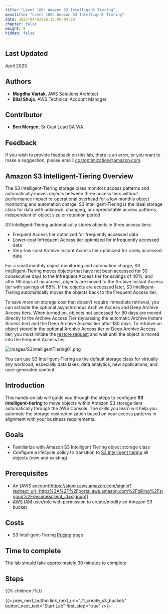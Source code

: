 ```yaml
---
title: "Level 100: Amazon S3 Intelligent Tiering"
menutitle: "Level 100: Amazon S3 Intelligent Tiering"
date: 2023-04-03T26:16:08-04:00
chapter: false
weight: 9
hidden: false
---
```

## Last Updated
April 2023

## Authors
* **Mugdha Vartak**, AWS Solutions Architect
* **Bilal Shuja**, AWS Technical Account Manager

## Contributor
* **Ben Mergen**, Sr Cost Lead SA WA.

## Feedback
If you wish to provide feedback on this lab, there is an error, or you want to make a suggestion, please email: costoptimization@amazon.com.

## Amazon S3 Intelligent-Tiering Overview
The S3 Intelligent-Tiering storage class monitors access patterns and automatically moves objects between three access tiers without performance impact or operational overhead for a low monthly object monitoring and automation charge. S3 Intelligent-Tiering is the ideal storage class for data with unknown, changing, or unpredictable access patterns, independent of object size or retention period

S3 Intelligent-Tiering automatically stores objects in three access tiers:
* Frequent Access tier optimized for frequently accessed data
* Lower-cost Infrequent Access tier optimized for infrequently accessed data
* Very-low-cost Archive Instant Access tier optimized for rarely accessed data

For a small monthly object monitoring and automation charge, S3 Intelligent-Tiering moves objects that have not been accessed for 30 consecutive days to the Infrequent Access tier for savings of 40%; and after 90 days of no access, objects are moved to the Archive Instant Access tier with savings of 68%. If the objects are accessed later, S3 Intelligent-Tiering automatically moves the objects back to the Frequent Access tier.

To save more on storage cost that doesn’t require immediate retrieval, you can activate the optional asynchronous Archive Access and Deep Archive Access tiers. When turned on, objects not accessed for 90 days are moved directly to the Archive Access Tier (bypassing the automatic Archive Instant Access tier) and the Deep Archive Access tier after 180 days. To retrieve an object stored in the optional Archive Access tier or Deep Archive Access tier, you must initiate the [restore request](https://docs.aws.amazon.com/AmazonS3/latest/userguide/restoring-objects.html) and wait until the object is moved into the Frequent Access tier.

![Images/S3IntelligentTiering01.png](/Cost/100_S3_Intelligent_Tiering/Images/S3-IntelligentTiering-01.png)

You can use S3 Intelligent-Tiering as the default storage class for virtually any workload, especially data lakes, data analytics, new applications, and user-generated content.

## Introduction
This hands-on lab will guide you through the steps to configure **S3 intelligent-tiering** to move objects within Amazon S3 storage tiers automatically through the AWS Console. The skills you learn will help you automate the storage cost optimization based on your access patterns in alignment with your business requirements.

## Goals
* Familiarize with Amazon S3 Intelligent Tiering object storage class 
* Configure a lifecycle policy to transition to [S3 Intelligent tiering](https://aws.amazon.com/s3/storage-classes/intelligent-tiering/) all objects (new and existing).


## Prerequisites
* An [AWS account(https://signin.aws.amazon.com/signin?redirect_uri=https%3A%2F%2Fportal.aws.amazon.com%2Fbilling%2Fsignup%2Fresume&client_id=signup)]
* [AWS IAM](https://aws.amazon.com/iam/) user/role with permission to create/modify an Amazon S3 bucket

## Costs
* S3 Intelligent-Tiering [Pricing](https://aws.amazon.com/s3/pricing/) page

## Time to complete

The lab should take approximately 30 minutes to complete

## Steps
{{% children  /%}}

{{< prev_next_button link_next_url="./1_create_s3_bucket/" button_next_text="Start Lab" first_step="true" />}}
